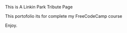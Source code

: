 This is A Linkin Park Tribute Page

This portofolio its for complete my FreeCodeCamp course

Enjoy.
